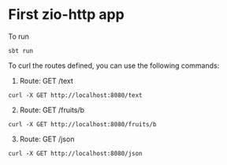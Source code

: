 # First zio-http app

To run 
```
sbt run
```

To curl the routes defined, you can use the following commands:

1. Route: GET /text

```shell
curl -X GET http://localhost:8080/text
```

2. Route: GET /fruits/b

```shell
curl -X GET http://localhost:8080/fruits/b
```

3. Route: GET /json

```shell
curl -X GET http://localhost:8080/json
```
